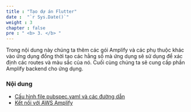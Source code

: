 ```yaml
---
title : "Tạo dự án Flutter"
date :  "`r Sys.Date()`" 
weight : 3
chapter : false
pre : " <b> 3. </b> "
---
```


Trong nội dung này chúng ta thêm các gói Amplify và các phụ thuộc khác vào ứng dụng đồng thời tạo các hằng số mà ứng dụng sẽ sử dụng để xác định các routes và màu sắc của nó. Cuối cùng chúng ta sẽ cung cấp phần Amplify backend cho ứng dụng.

### Nội dung
  - [Cấu hình file pubspec.yaml và các đường dẫn](3.1-PubspecandPath/)
  - [Kết nối với AWS Amplify](3.2-ConnectAmplify/)

  
